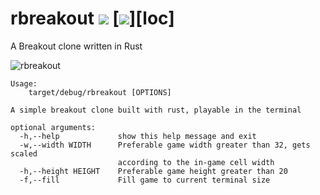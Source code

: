 # rbreakout [![][img_license]](#license) [![][img_loc]][loc]

[img_license]: https://img.shields.io/badge/License-MIT_or_Apache_2.0-blue.svg
[img_loc]: https://tokei.rs/b1/github/AntonHakansson/rbreakout

A Breakout clone written in Rust

![rbreakout](https://user-images.githubusercontent.com/15860608/36357650-523b7d9a-1501-11e8-961c-b82835b1fe31.gif)

```
Usage:
    target/debug/rbreakout [OPTIONS]

A simple breakout clone built with rust, playable in the terminal

optional arguments:
  -h,--help             show this help message and exit
  -w,--width WIDTH      Preferable game width greater than 32, gets scaled
                        according to the in-game cell width
  -h,--height HEIGHT    Preferable game height greater than 20
  -f,--fill             Fill game to current terminal size
```
